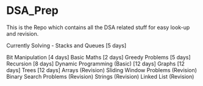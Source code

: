 # DSA_Prep
This is the Repo which contains all the DSA related stuff for easy look-up and revision.

Currently Solving - Stacks and Queues [5 days]

Bit Manipulation [4 days]
Basic Maths [2 days]
Greedy Problems [5 days]
Recursion [8 days]
Dynamic Programming (Basic) [12 days]
Graphs [12 days]
Trees [12 days]
Arrays (Revision)
Sliding Window Problems (Revision)
Binary Search Problems (Revision)
Strings (Revision)
Linked List (Revision)

